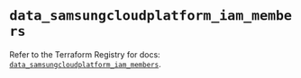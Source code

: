 # `data_samsungcloudplatform_iam_members`

Refer to the Terraform Registry for docs: [`data_samsungcloudplatform_iam_members`](https://registry.terraform.io/providers/samsungsdscloud/samsungcloudplatform/3.13.0/docs/data-sources/iam_members).

